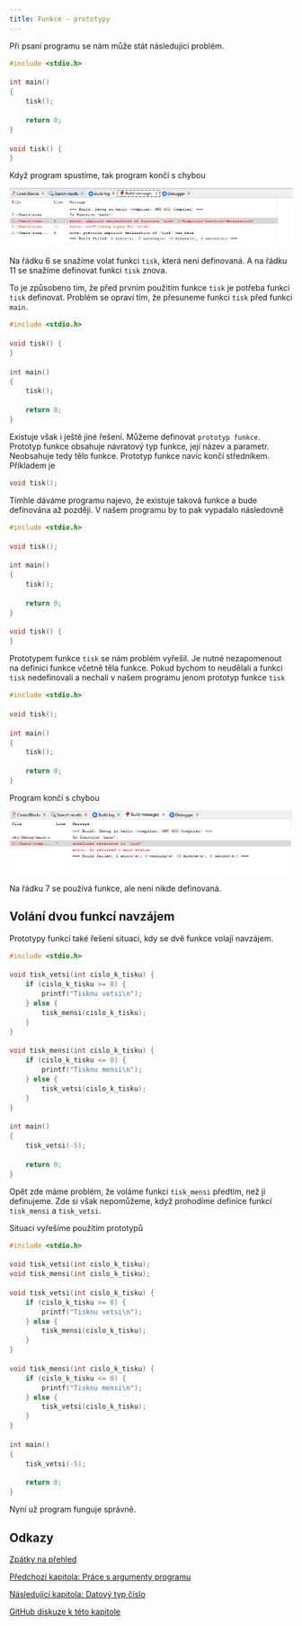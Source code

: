 ```yaml
---
title: Funkce - prototypy
---
```



Při psaní programu se nám může stát následující problém.

```c
#include <stdio.h>

int main()
{
    tisk();

    return 0;
}

void tisk() {
}
```

Když program spustíme, tak program končí s chybou

![prototyp implicit error](./obrazky/prototypy/error_implicit_definition.PNG)


Na řádku 6 se snažíme volat funkci `tisk`, která není definovaná. A na řádku 11 se snažíme definovat funkci `tisk` znova.

To je způsobeno tím, že před prvním použitím funkce `tisk` je potřeba funkci `tisk` definovat. Problém se opraví tím, že přesuneme funkci `tisk` před funkci `main`.

```c
#include <stdio.h>

void tisk() {
}

int main()
{
    tisk();

    return 0;
}
```

Existuje však i ještě jiné řešení. Můžeme definovat `prototyp funkce`. Prototyp funkce obsahuje návratový typ funkce, její název a parametr. Neobsahuje tedy tělo funkce. Prototyp funkce navíc končí středníkem. Příkladem je

```c
void tisk();
```

Tímhle dáváme programu najevo, že existuje taková funkce a bude definována až později. V našem programu by to pak vypadalo následovně 

```c
#include <stdio.h>

void tisk();

int main()
{
    tisk();

    return 0;
}

void tisk() {
}
```

Prototypem funkce `tisk` se nám problém vyřešil. Je nutné nezapomenout na definici funkce včetně těla funkce. Pokud bychom to neudělali a funkci `tisk` nedefinovali a nechali v našem programu jenom prototyp funkce `tisk`

```c
#include <stdio.h>

void tisk();

int main()
{
    tisk();

    return 0;
}
```

Program končí s chybou

![missing reference](./obrazky/prototypy/error_missing_reference.PNG)

Na řádku 7 se používá funkce, ale není nikde definovaná.

## Volání dvou funkcí navzájem
Prototypy funkcí také řešení situaci, kdy se dvě funkce volají navzájem.

```c
#include <stdio.h>

void tisk_vetsi(int cislo_k_tisku) {
    if (cislo_k_tisku >= 0) {
        printf("Tisknu vetsi\n");
    } else {
        tisk_mensi(cislo_k_tisku);
    }
}

void tisk_mensi(int cislo_k_tisku) {
    if (cislo_k_tisku <= 0) {
        printf("Tisknu mensi\n");
    } else {
        tisk_vetsi(cislo_k_tisku);
    }
}

int main()
{
    tisk_vetsi(-5);

    return 0;
}
```

Opět zde máme problém, že voláme funkci `tisk_mensi` předtím, než ji definujeme. Zde si však nepomůžeme, když prohodíme definice funkcí `tisk_mensi` a `tisk_vetsi`.

Situaci vyřešíme použitím prototypů

```c
#include <stdio.h>

void tisk_vetsi(int cislo_k_tisku);
void tisk_mensi(int cislo_k_tisku);

void tisk_vetsi(int cislo_k_tisku) {
    if (cislo_k_tisku >= 0) {
        printf("Tisknu vetsi\n");
    } else {
        tisk_mensi(cislo_k_tisku);
    }
}

void tisk_mensi(int cislo_k_tisku) {
    if (cislo_k_tisku <= 0) {
        printf("Tisknu mensi\n");
    } else {
        tisk_vetsi(cislo_k_tisku);
    }
}

int main()
{
    tisk_vetsi(-5);

    return 0;
}
```

Nyní už program funguje správně.


## Odkazy
[Zpátky na přehled](./index.md)

[Předchozí kapitola: Práce s argumenty programu](./zaklady-argumenty.md)

[Následující kapitola: Datový typ číslo](./pokrocile-cisla.md)

[GitHub diskuze k této kapitole](https://github.com/tomasbruckner/c_lectures/discussions/20)
